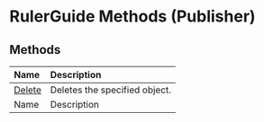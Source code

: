 
# RulerGuide Methods (Publisher)

## Methods



|**Name**|**Description**|
|:-----|:-----|
| [Delete](810f443c-30b9-7ac9-f4d5-349dda8a945c.md)|Deletes the specified object.|
|Name|Description|
